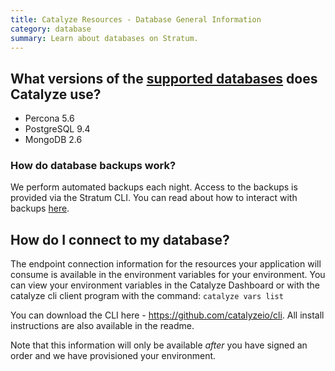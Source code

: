 ```yaml
---
title: Catalyze Resources - Database General Information
category: database
summary: Learn about databases on Stratum.
---
```


## What versions of the [supported databases](/stratum/articles/supported-databases/) does Catalyze use?

- Percona 5.6
- PostgreSQL 9.4
- MongoDB 2.6

### How do database backups work?

We perform automated backups each night. Access to the backups is provided via the Stratum CLI. You can read about how to interact with backups [here](../cli-database-backup).

## How do I connect to my database?

The endpoint connection information for the resources your application will consume is available in the environment variables for your environment.  You can view your environment variables in the Catalyze Dashboard or with the catalyze cli client program with the command:  `catalyze vars list`

You can download the CLI here - https://github.com/catalyzeio/cli. All  install instructions are also available in the readme.

Note that this information will only be available *after* you have signed an order and we have provisioned your environment.
